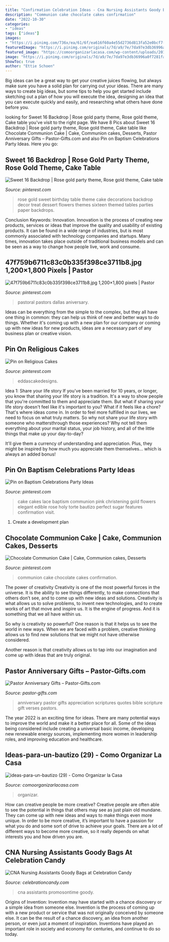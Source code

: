 ```yaml
---
title: "Confirmation Celebration Ideas - Cna Nursing Assistants Goody Bags At Celebration Candy"
description: "Communion cake chocolate cakes confirmation"
date: "2022-10-30"
categories:
- "ideas"
tags: ["ideas"]
images:
- "https://i.pinimg.com/736x/ea/61/6f/ea616f60a4e55d2736d813fa52e0bcf7--pastor-anniversary-anniversary-cakes.jpg"
featuredImage: "https://i.pinimg.com/originals/7d/a9/7e/7da97e3db36996a0f7281facae43cb73.jpg"
featured_image: "https://comoorganizarlacasa.com/wp-content/uploads/2017/05/ideas-para-un-bautizo-29.jpg"
image: "https://i.pinimg.com/originals/7d/a9/7e/7da97e3db36996a0f7281facae43cb73.jpg"
ShowToc: true
author: "Ettie Schoen"
---
```



Big ideas can be a great way to get your creative juices flowing, but always make sure you have a solid plan for carrying out your ideas. There are many ways to create big ideas, but some tips to help you get started include sketching out a plan of how you will execute the idea, designing an idea that you can execute quickly and easily, and researching what others have done before you.

	

		
looking for Sweet 16 Backdrop | Rose gold party theme, Rose gold theme, Cake table you've visit to the right page. We have 8 Pics about Sweet 16 Backdrop | Rose gold party theme, Rose gold theme, Cake table like Chocolate Communion Cake | Cake, Communion cakes, Desserts, Pastor Anniversary Gifts – Pastor-Gifts.com and also Pin on Baptism Celebrations Party Ideas. Here you go:
		
    
## Sweet 16 Backdrop | Rose Gold Party Theme, Rose Gold Theme, Cake Table

<img loading=lazy src="https://i.pinimg.com/originals/43/31/59/43315943df24d27436512438d18cbe42.jpg" onerror="this.onerror=null;this.src='https://tse1.mm.bing.net/th?id=OIP.zC2AeUNKUeuV0VHBswTZFgHaLG&amp;pid=15.1';" alt="Sweet 16 Backdrop | Rose gold party theme, Rose gold theme, Cake table">

_Source: pinterest.com_

>rose gold sweet birthday table theme cake decorations backdrop decor treat dessert flowers themes sixteen themed tables parties paper backdrops. 

	

Conclusion
Keywords: Innovation.
Innovation is the process of creating new products, services or ideas that improve the quality and usability of existing products. It can be found in a wide range of industries, but is most commonly associated with technology companies and startups. Many times, innovation takes place outside of traditional business models and can be seen as a way to change how people live, work and consume.

    
## 47f759b6711c83c0b335f398ce3711b8.jpg 1,200×1,800 Pixels | Pastor

<img loading=lazy src="https://i.pinimg.com/736x/ea/61/6f/ea616f60a4e55d2736d813fa52e0bcf7--pastor-anniversary-anniversary-cakes.jpg" onerror="this.onerror=null;this.src='https://tse4.mm.bing.net/th?id=OIP.lmysPUsoEgROvI60__CpCgHaLH&amp;pid=15.1';" alt="47f759b6711c83c0b335f398ce3711b8.jpg 1,200×1,800 pixels | Pastor">

_Source: pinterest.com_

>pastoral pastors dallas aniversary. 

	

Ideas can be everything from the simple to the complex, but they all have one thing in common: they can help us think of new and better ways to do things. Whether it's coming up with a new plan for our company or coming up with new ideas for new products, ideas are a necessary part of any business plan or creative vision.

    
## Pin On Religious Cakes

<img loading=lazy src="https://i.pinimg.com/736x/62/d8/a9/62d8a9851619be873fe8e7dd2597abd4.jpg" onerror="this.onerror=null;this.src='https://tse2.mm.bing.net/th?id=OIP.vN7qQb1F0XSht6lCAy-j_QHaKL&amp;pid=15.1';" alt="Pin on Religious Cakes">

_Source: pinterest.com_

>eddascakedesigns. 

	

Idea 1: Share your life story
If you've been married for 10 years, or longer, you know that sharing your life story is a tradition. It's a way to show people that you're committed to them and appreciate them. But what if sharing your life story doesn't feel like it's important to you? What if it feels like a chore?
That's where ideas come in. In order to feel more fulfilled in our lives, we need to focus on what truly matters. So why not share your life story with someone who mattersthrough those experiences? Why not tell them everything about your marital status, your job history, and all of the little things that make up your day-to-day?

It'll give them a currency of understanding and appreciation. Plus, they might be inspired by how much you appreciate them themselves... which is always an added bonus!

    
## Pin On Baptism Celebrations Party Ideas

<img loading=lazy src="https://i.pinimg.com/originals/fc/97/44/fc97445ff175e3dd4e11963ea022ec85.jpg" onerror="this.onerror=null;this.src='https://tse2.mm.bing.net/th?id=OIP._r7Uf5769Y877iM8Y0p9_AHaJQ&amp;pid=15.1';" alt="Pin on Baptism Celebrations Party Ideas">

_Source: pinterest.com_

>cake cakes lace baptism communion pink christening gold flowers elegant edible rose holy torte bautizo perfect sugar features confirmation visit. 

	

1. Create a development plan 

    
## Chocolate Communion Cake | Cake, Communion Cakes, Desserts

<img loading=lazy src="https://i.pinimg.com/originals/7d/a9/7e/7da97e3db36996a0f7281facae43cb73.jpg" onerror="this.onerror=null;this.src='https://tse2.mm.bing.net/th?id=OIP.N7sL0qLT6U8RvRCf6g2zOwHaJ2&amp;pid=15.1';" alt="Chocolate Communion Cake | Cake, Communion cakes, Desserts">

_Source: pinterest.com_

>communion cake chocolate cakes confirmation. 

	

The power of creativity
Creativity is one of the most powerful forces in the universe. It is the ability to see things differently, to make connections that others don’t see, and to come up with new ideas and solutions.
Creativity is what allows us to solve problems, to invent new technologies, and to create works of art that move and inspire us. It is the engine of progress. And it is something that we all have within us.

So why is creativity so powerful? One reason is that it helps us to see the world in new ways. When we are faced with a problem, creative thinking allows us to find new solutions that we might not have otherwise considered.

Another reason is that creativity allows us to tap into our imagination and come up with ideas that are truly original.

    
## Pastor Anniversary Gifts – Pastor-Gifts.com

<img loading=lazy src="https://www.pastor-gifts.com/wp-content/uploads/2011/09/Pastor-anniversary-600x315.jpg" onerror="this.onerror=null;this.src='https://tse3.mm.bing.net/th?id=OIP.vigGostGbNPFQ7p6tNbNIgHaD4&amp;pid=15.1';" alt="Pastor Anniversary Gifts – Pastor-Gifts.com">

_Source: pastor-gifts.com_

>anniversary pastor gifts appreciation scriptures quotes bible scripture gift verses pastors. 

	

The year 2022 is an exciting time for ideas. There are many potential ways to improve the world and make it a better place for all. Some of the ideas being considered include creating a universal basic income, developing new renewable energy sources, implementing more women in leadership roles, and improving education and healthcare.

    
## Ideas-para-un-bautizo (29) - Como Organizar La Casa

<img loading=lazy src="https://comoorganizarlacasa.com/wp-content/uploads/2017/05/ideas-para-un-bautizo-29.jpg" onerror="this.onerror=null;this.src='https://tse2.mm.bing.net/th?id=OIP.g8yKEUWAMpExNqeNdTDRYwHaHa&amp;pid=15.1';" alt="ideas-para-un-bautizo (29) - Como Organizar la Casa">

_Source: comoorganizarlacasa.com_

>organizar. 

	

How can creative people be more creative?
Creative people are often able to see the potential in things that others may see as just plain old mundane. They can come up with new ideas and ways to make things even more unique. In order to be more creative, it’s important to have a passion for what you do and some sort of drive to achieve your goals. There are a lot of different ways to become more creative, so it really depends on what interests you and how driven you are.

    
## CNA Nursing Assistants Goody Bags At Celebration Candy

<img loading=lazy src="https://siteimgs.com/10006/item/cna-nursing-assistants_346-0.jpg" onerror="this.onerror=null;this.src='https://tse2.mm.bing.net/th?id=OIP.rDycKEd81esQVc0QwQpmtgHaHa&amp;pid=15.1';" alt="CNA Nursing Assistants Goody Bags at Celebration Candy">

_Source: celebrationcandy.com_

>cna assistants promosontime goody. 

	

Origins of Invention: Invention may have started with a chance discovery or a simple idea from someone else.
Invention is the process of coming up with a new product or service that was not originally conceived by someone else. It can be the result of a chance discovery, an idea from another person, or even just a moment of inspiration. Inventions have played an important role in society and economy for centuries, and continue to do so today.

